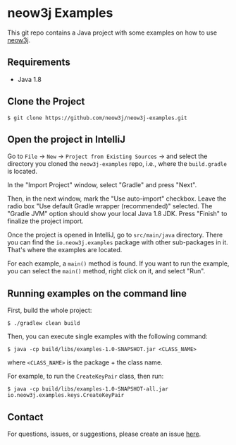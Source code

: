 # neow3j Examples

This git repo contains a Java project with some examples on how to use [neow3j](https://github.com/neow3j/neow3j).

## Requirements

* Java 1.8

## Clone the Project

```
$ git clone https://github.com/neow3j/neow3j-examples.git
```

## Open the project in IntelliJ

Go to `File` -> `New` -> `Project from Existing Sources` -> and select the
directory you cloned the `neow3j-examples` repo, i.e., where the `build.gradle` is located.

In the "Import Project" window, select "Gradle" and press "Next".

Then, in the next window, mark the "Use auto-import" checkbox. Leave the
radio box "Use default Gradle wrapper (recommended)" selected. The "Gradle JVM"
option should show your local Java 1.8 JDK. Press "Finish" to finalize the
project import.

Once the project is opened in IntelliJ, go to `src/main/java` directory.
There you can find the `io.neow3j.examples` package with other sub-packages in it.
That's where the examples are located.

For each example, a `main()` method is found. If you want to run
the example, you can select the `main()` method, right click on it,
and select "Run".

## Running examples on the command line

First, build the whole project:

```
$ ./gradlew clean build
```

Then, you can execute single examples with the following command:

```
$ java -cp build/libs/examples-1.0-SNAPSHOT.jar <CLASS_NAME>
```

where `<CLASS_NAME>` is the package + the class name.

For example, to run the `CreateKeyPair` class, then run:

```
$ java -cp build/libs/examples-1.0-SNAPSHOT-all.jar io.neow3j.examples.keys.CreateKeyPair
```

## Contact

For questions, issues, or suggestions, please create an issue [here](https://github.com/neow3j/neow3j/issues).
